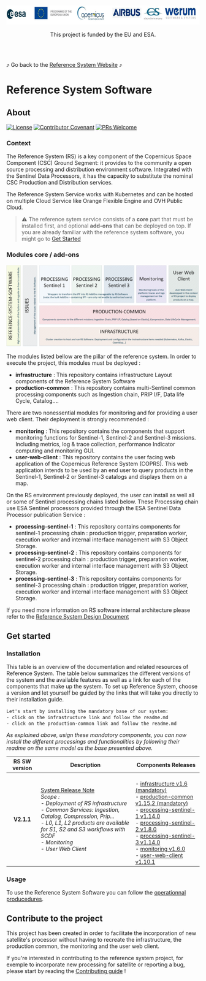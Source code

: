 <p align="center">
 <img src="/.github/assets/images/banner.jpg" width="800" height="50" />
</p>
<p align="center">This project is funded by the EU and ESA.</p>
<br> <br>


:arrow_heading_up: Go back to the [Reference System Website](https://referencesystem.copernicus.eu/) :arrow_heading_up:

# Reference System Software

## About

 [![License](https://img.shields.io/badge/License-Apache%202.0-blue.svg)](https://opensource.org/licenses/Apache-2.0) [![Contributor Covenant](https://img.shields.io/badge/Contributor%20Covenant-2.0-4baaaa.svg)](CODE_OF_CONDUCT.md) [![PRs Welcome](https://img.shields.io/badge/PRs-welcome-brightgreen.svg?style=flat-square)](https://makeapullrequest.com) 

### Context

The Reference System (RS) is a key component of the Copernicus Space Component (CSC) Ground Segment: it provides to the community a open source processing and distribution environment software. Integrated with the Sentinel Data Processors, it has the capacity to substitute the nominal CSC Production and Distribution services. 

The Reference System Service works with Kubernetes and can be hosted on multiple Cloud Service like Orange Flexible Engine and OVH Public Cloud.

> :warning: The reference sytem service consists of a **core** part that must be installed first, and optional **add-ons** that can be deployed on top. If you are already familiar with the reference system software, you might go to [Get Started](#get-started)

### Modules core / add-ons

![Reference System Schema of all modules](/.github/assets/images/rssoftware.png)

The modules listed bellow are the pillar of the reference system. In order to execute the project, this modules must be deployed :

- **infrastructure** : This repository contains infrastructure Layout components of the Reference System Software
- **production-common** : This repository contains multi-Sentinel common processing components such as Ingestion chain, PRIP I/F, Data life Cycle, Catalog....

There are two nonessential modules for monitoring and for providing a user web client. 
Their deployment is strongly recommended :

- **monitoring** : This repository contains the components that support monitoring functions for Sentinel-1, Sentinel-2 and Sentinel-3 missions. Including metrics, log & trace collection, performance Indicator computing and monitoring GUI.
- **user-web-client** : This repository contains the user facing web application of the Copernicus Reference System (COPRS). This web application intends to be used by an end user to query products in the Sentinel-1, Sentinel-2 or Sentinel-3 catalogs and displays them on a map.

On the RS environment previously deployed, the user can install as well all or some of Sentinel processing chains listed below. These Processing chain use ESA Sentinel processors provided through the ESA Sentinel Data Processor publication Service :

- **processing-sentinel-1** : This repository contains components for sentinel-1 processing chain : production trigger, preparation worker, execution worker and internal interface management with S3 Object Storage.
- **processing-sentinel-2** : This repository contains components for sentinel-2 processing chain : production trigger, preparation worker, execution worker and internal interface management with S3 Object Storage.
- **processing-sentinel-3** : This repository contains components for sentinel-3 processing chain : production trigger, preparation worker, execution worker and internal interface management with S3 Object Storage.

If you need more information on RS software internal architecture please refer to the [Reference System Design Document](ARCHITECTURE_DESIGN.md)

## Get started

### Installation
This table is an overview of the documentation and related resources of Reference System.
The table below summarizes the different versions of the system and the available features as well as a link for each of the components that make up the system.
To set up Reference System, choose a version and let yourself be guided by the links that will take you directly to their installation guide.

```
Let's start by installing the mandatory base of our system:
- click on the infrastructure link and follow the readme.md
- click on the production-common link and follow the readme.md
```
*As explained above, usign these mandatory components, you can now install the different processings and functionalities by following their readme on the same model as the base presented above.*

| RS SW version | Description                                                                                                          | Components Releases |
| :----------:  | -------------------------------------------------------------------------------------------------------------------- | -------- |
| **V2.1.1**      | [System Release Note](https://github.com/COPRS/reference-system-software/blob/main/releases/V2.1.1.md)<br>*Scope :<br>\- Deployment of RS infrastructure<br>\- Common Services: Ingestion, Catalog, Compression, Prip...<br>\- L0, L1, L2 products are available for S1, S2 and S3 workflows with SCDF<br>\- Monitoring<br>\- User Web Client* | <br>\- [infrastructure v1.6 (mandatory)](https://github.com/COPRS/infrastructure/tree/main)<br>\- [production-common v1.15.2 (mandatory)](https://github.com/COPRS/production-common/tree/main)<br>\- [processing-sentinel-1 v1.14.0](https://github.com/COPRS/processing-sentinel-1/tree/main)<br>\- [processing-sentinel-2 v1.8.0](https://github.com/COPRS/processing-sentinel-2/tree/main)<br>\- [processing-sentinel-3 v1.14.0](https://github.com/COPRS/processing-sentinel-3/tree/main)<br>\- [monitoring v1.6.0](https://github.com/COPRS/monitoring/tree/main)<br>\- [user-web-client v1.10.1](https://github.com/COPRS/user-web-client/tree/main) |

### Usage

To use the Reference System Software you can follow the [operationnal producedures](https://github.com/COPRS/infrastructure/tree/main/docs/user_manuals). 

## Contribute to the project

This project has been created in order to facilitate the incorporation of new satellite's processor without having to recreate the infrastructure, the production common, the monitoring and the user web client.

If you're interested in contributing to the reference system project, for exemple to incorporate new processing for satellite or reporting a bug, please start by reading the [Contributing guide](/contribute/) !


